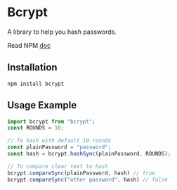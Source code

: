 # Bcrypt

A library to help you hash passwords.

Read NPM [doc](https://www.npmjs.com/package/bcrypt)

## Installation

```shell
npm install bcrypt
```

## Usage Example

```js
import bcrypt from "bcrypt";
const ROUNDS = 10;

// To hash with default 10 rounds
const plainPassword = "password";
const hash = bcrypt.hashSync(plainPassword, ROUNDS);

// To compare clear text to hash
bcrypt.compareSync(plainPassword, hash) // true
bcrypt.compareSync("other password", hash) // false
```
